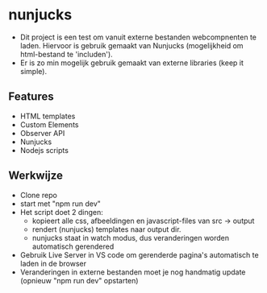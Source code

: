 # nunjucks

* Dit project is een test om vanuit externe bestanden webcompnenten te laden. Hiervoor is gebruik gemaakt van Nunjucks (mogelijkheid om html-bestand te 'includen'). 
* Er is zo min mogelijk gebruik gemaakt van externe libraries (keep it simple).

## Features
* HTML templates
* Custom Elements
* Observer API
* Nunjucks
* Nodejs scripts

## Werkwijze
* Clone repo
* start met "npm run dev"
* Het script doet 2 dingen:
    * kopieert alle css, afbeeldingen en javascript-files van src -> output
    * rendert (nunjucks) templates naar output dir.
    * nunjucks staat in watch modus, dus veranderingen worden automatisch gerendered
* Gebruik Live Server in VS code om gerenderde pagina's automatisch te laden in de browser
* Veranderingen in externe bestanden moet je nog handmatig update (opnieuw "npm run dev" opstarten) 

